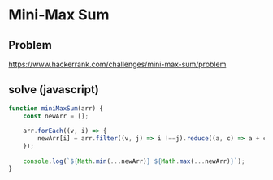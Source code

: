 # Mini-Max Sum

## Problem
https://www.hackerrank.com/challenges/mini-max-sum/problem

## solve (javascript)
```javascript
function miniMaxSum(arr) {
    const newArr = [];   
    
    arr.forEach((v, i) => {
        newArr[i] = arr.filter((v, j) => i !==j).reduce((a, c) => a + c);
    });
    
    console.log(`${Math.min(...newArr)} ${Math.max(...newArr)}`);
}
